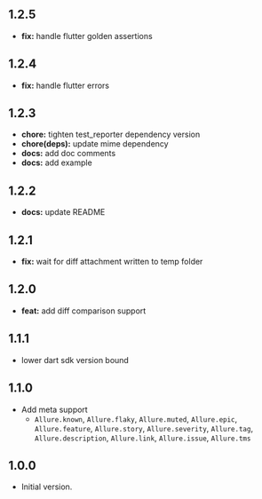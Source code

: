 ## 1.2.5

- **fix:** handle flutter golden assertions

## 1.2.4

- **fix:** handle flutter errors

## 1.2.3

- **chore:** tighten test_reporter dependency version
- **chore(deps):** update mime dependency
- **docs:** add doc comments
- **docs:** add example

## 1.2.2

- **docs:** update README

## 1.2.1

- **fix:** wait for diff attachment written to temp folder

## 1.2.0

- **feat:** add diff comparison support


## 1.1.1

- lower dart sdk version bound

## 1.1.0

- Add meta support
    - `Allure.known`, `Allure.flaky`, `Allure.muted`, `Allure.epic`, `Allure.feature`, `Allure.story`, `Allure.severity`, `Allure.tag`, `Allure.description`, `Allure.link`, `Allure.issue`, `Allure.tms`

## 1.0.0

- Initial version.
